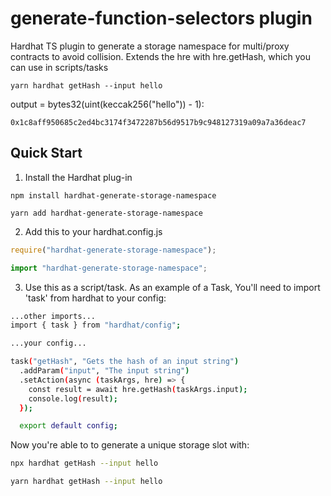 # generate-function-selectors plugin

Hardhat TS plugin to generate a storage namespace for multi/proxy contracts to avoid collision.
Extends the hre with hre.getHash, which you can use in scripts/tasks

```
yarn hardhat getHash --input hello
```

output = bytes32(uint(keccak256("hello")) - 1):

```
0x1c8aff950685c2ed4bc3174f3472287b56d9517b9c948127319a09a7a36deac7
```

## Quick Start

1. Install the Hardhat plug-in

```npm
npm install hardhat-generate-storage-namespace
```

```yarn
yarn add hardhat-generate-storage-namespace
```

2. Add this to your hardhat.config.js

```js
require("hardhat-generate-storage-namespace");
```

```ts
import "hardhat-generate-storage-namespace";
```

3. Use this as a script/task. As an example of a Task, You'll need to import 'task' from hardhat to your config:

```bash
...other imports...
import { task } from "hardhat/config";

...your config...

task("getHash", "Gets the hash of an input string")
  .addParam("input", "The input string")
  .setAction(async (taskArgs, hre) => {
    const result = await hre.getHash(taskArgs.input);
    console.log(result);
  });

  export default config;
```

Now you're able to to generate a unique storage slot with:

```bash
npx hardhat getHash --input hello
```

```bash
yarn hardhat getHash --input hello
```
